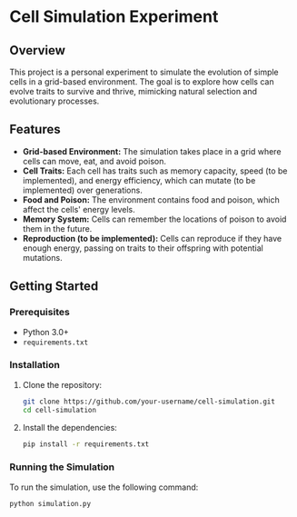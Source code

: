 # Cell Simulation Experiment

## Overview

This project is a personal experiment to simulate the evolution of simple cells in a grid-based environment. The goal is to explore how cells can evolve traits to survive and thrive, mimicking natural selection and evolutionary processes.

## Features

- **Grid-based Environment:** The simulation takes place in a grid where cells can move, eat, and avoid poison.
- **Cell Traits:** Each cell has traits such as memory capacity, speed (to be implemented), and energy efficiency, which can mutate (to be implemented) over generations.
- **Food and Poison:** The environment contains food and poison, which affect the cells' energy levels.
- **Memory System:** Cells can remember the locations of poison to avoid them in the future.
- **Reproduction (to be implemented):** Cells can reproduce if they have enough energy, passing on traits to their offspring with potential mutations.

## Getting Started

### Prerequisites

- Python 3.0+
- `requirements.txt` 

### Installation

1. Clone the repository:
    ```bash
    git clone https://github.com/your-username/cell-simulation.git
    cd cell-simulation
    ```

2. Install the dependencies:
    ```bash
    pip install -r requirements.txt
    ```

### Running the Simulation

To run the simulation, use the following command:

```bash
python simulation.py
